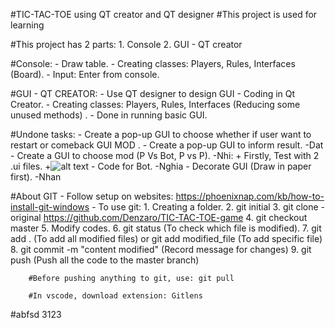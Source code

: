 #TIC-TAC-TOE using QT creator and QT designer
#This project is used for learning 

#This project has 2 parts:
    1. Console
    2. GUI - QT creator

#Console:
    - Draw table.
    - Creating classes: Players, Rules, Interfaces (Board).
    - Input: Enter from console.

#GUI - QT CREATOR:
    - Use QT designer to design GUI
    - Coding in Qt Creator.
    - Creating classes: Players, Rules, Interfaces (Reducing some unused methods) .
    - Done in running basic GUI.

#Undone tasks:
    - Create a pop-up GUI to choose whether if user want to restart or comeback GUI MOD . 
    - Create a pop-up GUI to inform result. -Dat
    - Create a GUI to choose mod (P Vs Bot, P vs P). -Nhi:
        + Firstly, Test with 2 .ui files.
        +![alt text](image-1.png)
    - Code for Bot. -Nghia
    - Decorate GUI (Draw in paper first). -Nhan 

#About GIT
    - Follow setup on websites: https://phoenixnap.com/kb/how-to-install-git-windows
    - To use git:
        1. Creating a folder.
        2. git initial
        3. git clone -original https://github.com/Denzaro/TIC-TAC-TOE-game
        4. git checkout master
        5. Modify codes.
        6. git status (To check which file is modified).
        7. git add . (To add all modified files) or git add modified_file (To add specific file)
        8. git commit -m "content modified" (Record message for changes)
        9. git push (Push all the code to the master branch)
        
        #Before pushing anything to git, use: git pull

        #In vscode, download extension: Gitlens
#abfsd
3123